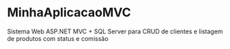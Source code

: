 # MinhaAplicacaoMVC
Sistema Web ASP.NET MVC + SQL Server para CRUD de clientes e listagem de produtos com status e comissão
